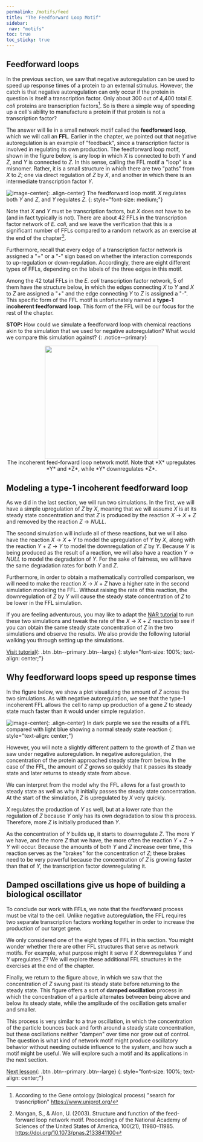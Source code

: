 ```yaml
---
permalink: /motifs/feed
title: "The Feedforward Loop Motif"
sidebar:
 nav: "motifs"
toc: true
toc_sticky: true
---
```


## Feedforward loops

In the previous section, we saw that negative autoregulation can be used to speed up response times of a protein to an external stimulus.  However, the catch is that negative autoregulation can only occur if the protein in question is itself a transcription factor. Only about 300 out of 4,400 total *E. coli* proteins are transcription factors[^tfNumber]. So is there a simple way of speeding up a cell's ability to manufacture a protein if that protein is not a transcription factor?

The answer will lie in a small network motif called the **feedforward loop**, which we will call an **FFL**. Earlier in the chapter, we pointed out that negative autoregulation is an example of "feedback", since a transcription factor is involved in regulating its own production. The feedforward loop motif, shown in the figure below, is any loop in which *X* is connected to both *Y* and *Z*, and *Y* is connected to *Z*. In this sense, calling the FFL motif a "loop" is a misnomer. Rather, it is a small structure in which there are two "paths" from *X* to *Z*; one via direct regulation of *Z* by *X*, and another in which there is an intermediate transcription factor *Y*.

![image-center](../assets/images/feed-forward_loop.png){: .align-center}
The feedforward loop motif. *X* regulates both *Y* and *Z*, and *Y* regulates *Z*.
{: style="font-size: medium;"}

Note that *X* and *Y* must be transcription factors, but *X* does not have to be (and in fact typically is not). There are about 42 FFLs in the transcription factor network of *E. coli*, and we leave the verification that this is a significant number of FFLs compared to a random network as an exercise at the end of the chapter[^ffl].

Furthermore, recall that every edge of a transcription factor network is assigned a "+" or a "-" sign based on whether the interaction corresponds to up-regulation or down-regulation. Accordingly, there are eight different types of FFLs, depending on the labels of the three edges in this motif.

Among the 42 total FFLs in the *E. coli* transcription factor network, 5 of them have the structure below, in which the edges connecting *X* to *Y* and *X* to *Z* are assigned a "+" and the edge connecting *Y* to *Z* is assigned a "-". This specific form of the FFL motif is unfortunately named a **type-1 incoherent feedforward loop**. This form of the FFL will be our focus for the rest of the chapter.

**STOP:** How could we simulate a feedforward loop with chemical reactions akin to the simulation that we used for negative autoregulation? What would we compare this simulation against?
{: .notice--primary}

<center>
<img src="../assets/images/type-1_incoherent_feed-forward_loop.png" width="300">
<figcaption>The incoherent feed-forward loop network motif. Note that *X* upregulates *Y* and *Z*, while *Y* downregulates *Z*.</figcaption>
</center>

## Modeling a type-1 incoherent feedforward loop

As we did in the last section, we will run two simulations. In the first, we will have a simple upregulation of *Z* by *X*, meaning that we will assume *X* is at its steady state concentration and that *Z* is produced by the reaction *X* → *X* + *Z* and removed by the reaction *Z* → *NULL*.

The second simulation will include all of these reactions, but we will also have the reaction *X* → *X* + *Y* to model the upregulation of *Y* by *X*, along with the reaction *Y* + *Z* → *Y* to model the downregulation of *Z* by *Y*. Because *Y* is being produced as the result of a reaction, we will also have a reaction *Y* → *NULL* to model the degradation of *Y*. For the sake of fairness, we will have the same degradation rates for both *Y* and *Z*.

Furthermore, in order to obtain a mathematically controlled comparison, we will need to make the reaction *X* → *X* + *Z* have a higher rate in the second simulation modeling the FFL. Without raising the rate of this reaction, the downregulation of *Z* by *Y* will cause the steady state concentration of *Z* to be lower in the FFL simulation.

If you are feeling adventurous, you may like to adapt the [NAR tutorial](motifs_tutorial_nar) to run these two simulations and tweak the rate of the *X* → *X* + *Z* reaction to see if you can obtain the same steady state concentration of *Z* in the two simulations and observe the results. We also provide the following tutorial walking you through setting up the simulations.

[Visit tutorial](tutorial_feed){: .btn .btn--primary .btn--large}
{: style="font-size: 100%; text-align: center;"}

## Why feedforward loops speed up response times

In the figure below, we show a plot visualizing the amount of *Z* across the two simulations. As with negative autoregulation, we see that the type-1 incoherent FFL allows the cell to ramp up production of a gene *Z* to steady state much faster than it would under simple regulation.

![image-center](../assets/images/ffl_graph.PNG){: .align-center}
In dark purple we see the results of a FFL compared with light blue showing a normal steady state reaction
{: style="text-align: center;"}

However, you will note a slightly different pattern to the growth of *Z* than we saw under negative autoregulation. In negative autoregulation, the concentration of the protein approached steady state from below. In the case of the FFL, the amount of *Z* grows so quickly that it passes its steady state and later returns to steady state from above.

We can interpret from the model why the FFL allows for a fast growth to steady state as well as why it initially passes the steady state concentration. At the start of the simulation, *Z* is upregulated by *X* very quickly.

*X* regulates the production of *Y* as well, but at a lower rate than the regulation of *Z* because *Y* only has its own degradation to slow this process. Therefore, more *Z* is initially produced than *Y*.

As the concentration of *Y* builds up, it starts to downregulate *Z*. The more *Y* we have, and the more *Z* that we have, the more often the reaction *Y* + *Z* → *Y* will occur. Because the amounts of both *Y* and *Z* increase over time, this reaction serves as the "brakes" for the concentration of *Z*; these brakes need to be very powerful because the concentration of *Z* is growing faster than that of *Y*, the transcription factor downregulating it.

## Damped oscillations give us hope of building a biological oscillator

To conclude our work with FFLs, we note that the feedforward process must be vital to the cell. Unlike negative autoregulation, the FFL requires two separate transcription factors working together in order to increase the production of our target gene.

We only considered one of the eight types of FFL in this section. You might wonder whether there are other FFL structures that serve as network motifs.  For example, what purpose might it serve if *X* downregulates *Y* and *Y* upregulates *Z*? We will explore these additional FFL structures in the exercises at the end of the chapter.

Finally, we return to the figure above, in which we saw that the concentration of *Z* swung past its steady state before returning to the steady state. This figure offers a sort of **damped oscillation** process in which the concentration of a particle alternates between being above and below its steady state, while the amplitude of the oscillation gets smaller and smaller.

This process is very similar to a true oscillation, in which the concentration of the particle bounces back and forth around a steady state concentration, but these oscillations neither "dampen" over time nor grow out of control. The question is what kind of network motif might produce oscillatory behavior without needing outside influence to the system, and how such a motif might be useful. We will explore such a motif and its applications in the next section.

[Next lesson](oscillators){: .btn .btn--primary .btn--large}
{: style="font-size: 100%; text-align: center;"}

[^tfNumber]: According to the Gene ontology (biological process)
"search for trasncription" https://www.uniprot.org/

[^ffl]: Mangan, S., & Alon, U. (2003). Structure and function of the feed-forward loop network motif. Proceedings of the National Academy of Sciences of the United States of America, 100(21), 11980–11985. https://doi.org/10.1073/pnas.2133841100
